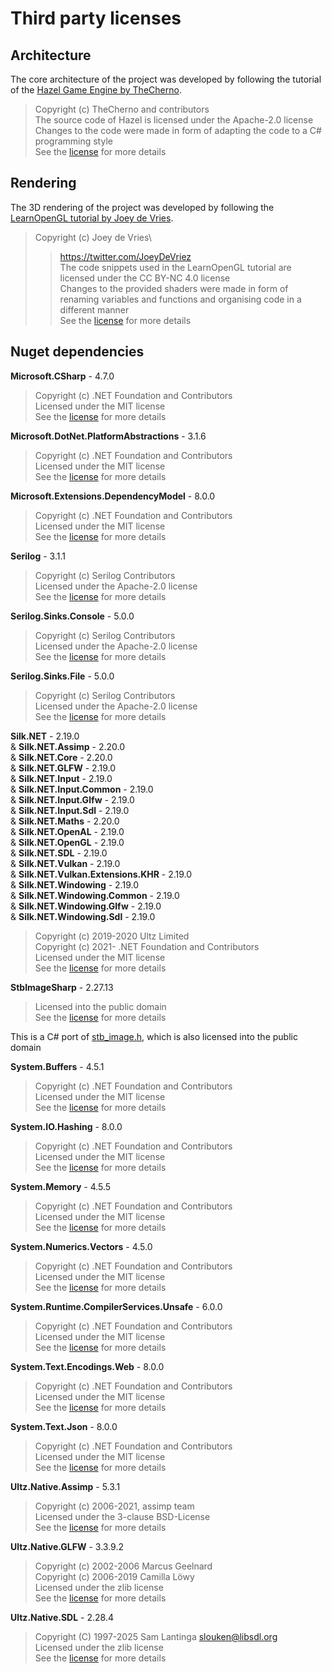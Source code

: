 # Third party licenses

## Architecture

The core architecture of the project was developed by following the tutorial of the [Hazel Game Engine by TheCherno](https://github.com/TheCherno/Hazel).

> Copyright (c) TheCherno and contributors\
> The source code of Hazel is licensed under the Apache-2.0 license\
> Changes to the code were made in form of adapting the code to a C# programming style\
> See the [license](./Licenses/Hazel.txt) for more details

## Rendering

The 3D rendering of the project was developed by following the [LearnOpenGL tutorial by Joey de Vries](https://learnopengl.com).

> Copyright (c) Joey de Vries\
> > https://twitter.com/JoeyDeVriez \
> The code snippets used in the LearnOpenGL tutorial are licensed under the CC BY-NC 4.0 license\
> Changes to the provided shaders were made in form of renaming variables and functions and organising code in a different manner\
> See the [license](https://creativecommons.org/licenses/by-nc/4.0/legalcode) for more details

## Nuget dependencies

**Microsoft.CSharp** - 4.7.0

> Copyright (c) .NET Foundation and Contributors\
> Licensed under the MIT license\
> See the [license](./Licenses/Microsoft.CSharp.txt) for more details

**Microsoft.DotNet.PlatformAbstractions** - 3.1.6

> Copyright (c) .NET Foundation and Contributors\
> Licensed under the MIT license\
> See the [license](./Licenses/Microsoft.DotNet.PlatformAbstractions.txt) for more details

**Microsoft.Extensions.DependencyModel** - 8.0.0

> Copyright (c) .NET Foundation and Contributors\
> Licensed under the MIT license\
> See the [license](./Licenses/Microsoft.Extensions.DependencyModel.txt) for more details

**Serilog** - 3.1.1

> Copyright (c) Serilog Contributors\
> Licensed under the Apache-2.0 license\
> See the [license](./Licenses/Serilog.txt) for more details

**Serilog.Sinks.Console** - 5.0.0

> Copyright (c) Serilog Contributors\
> Licensed under the Apache-2.0 license\
> See the [license](./Licenses/Serilog.Sinks.Console.txt) for more details

**Serilog.Sinks.File** - 5.0.0

> Copyright (c) Serilog Contributors\
> Licensed under the Apache-2.0 license\
> See the [license](./Licenses/Serilog.Sinks.File.txt) for more details

**Silk.NET** - 2.19.0\
& **Silk.NET.Assimp** - 2.20.0\
& **Silk.NET.Core** - 2.20.0\
& **Silk.NET.GLFW** - 2.19.0\
& **Silk.NET.Input** - 2.19.0\
& **Silk.NET.Input.Common** - 2.19.0\
& **Silk.NET.Input.Glfw** - 2.19.0\
& **Silk.NET.Input.Sdl** - 2.19.0\
& **Silk.NET.Maths** - 2.20.0\
& **Silk.NET.OpenAL** - 2.19.0\
& **Silk.NET.OpenGL** - 2.19.0\
& **Silk.NET.SDL** - 2.19.0\
& **Silk.NET.Vulkan** - 2.19.0\
& **Silk.NET.Vulkan.Extensions.KHR** - 2.19.0\
& **Silk.NET.Windowing** - 2.19.0\
& **Silk.NET.Windowing.Common** - 2.19.0\
& **Silk.NET.Windowing.Glfw** - 2.19.0\
& **Silk.NET.Windowing.Sdl** - 2.19.0

> Copyright (c) 2019-2020 Ultz Limited\
> Copyright (c) 2021- .NET Foundation and Contributors\
> Licensed under the MIT license\
> See the [license](./Licenses/Silk.NET.txt) for more details

**StbImageSharp** - 2.27.13

> Licensed into the public domain\
> See the [license](./Licenses/StbImageSharp.txt) for more details

This is a C# port of [stb_image.h](https://github.com/nothings/stb/blob/master/stb_image.h), which is also licensed into the public domain

**System.Buffers** - 4.5.1

> Copyright (c) .NET Foundation and Contributors\
> Licensed under the MIT license\
> See the [license](./Licenses/System.Buffers.txt) for more details

**System.IO.Hashing** - 8.0.0

> Copyright (c) .NET Foundation and Contributors\
> Licensed under the MIT license\
> See the [license](./Licenses/System.IO.Hashing.txt) for more details

**System.Memory** - 4.5.5

> Copyright (c) .NET Foundation and Contributors\
> Licensed under the MIT license\
> See the [license](./Licenses/System.Memory.txt) for more details

**System.Numerics.Vectors** - 4.5.0

> Copyright (c) .NET Foundation and Contributors\
> Licensed under the MIT license\
> See the [license](./Licenses/System.Numerics.Vectors.txt) for more details

**System.Runtime.CompilerServices.Unsafe** - 6.0.0

> Copyright (c) .NET Foundation and Contributors\
> Licensed under the MIT license\
> See the [license](./Licenses/System.Runtime.CompilerServices.Unsafe.txt) for more details

**System.Text.Encodings.Web** - 8.0.0

> Copyright (c) .NET Foundation and Contributors\
> Licensed under the MIT license\
> See the [license](./Licenses/System.Text.Encodings.Web.txt) for more details

**System.Text.Json** - 8.0.0

> Copyright (c) .NET Foundation and Contributors\
> Licensed under the MIT license\
> See the [license](./Licenses/System.Text.Json.txt) for more details

**Ultz.Native.Assimp** - 5.3.1

> Copyright (c) 2006-2021, assimp team\
> Licensed under the 3-clause BSD-License\
> See the [license](./Licenses/Ultz.Native.Assimp.txt) for more details

**Ultz.Native.GLFW** - 3.3.9.2

> Copyright (c) 2002-2006 Marcus Geelnard\
> Copyright (c) 2006-2019 Camilla Löwy\
> Licensed under the zlib license\
> See the [license](./Licenses/Ultz.Native.GLFW.txt) for more details

**Ultz.Native.SDL** - 2.28.4

> Copyright (C) 1997-2025 Sam Lantinga <slouken@libsdl.org>\
> Licensed under the zlib license\
> See the [license](./Licenses/Ultz.Native.SDL.txt) for more details
